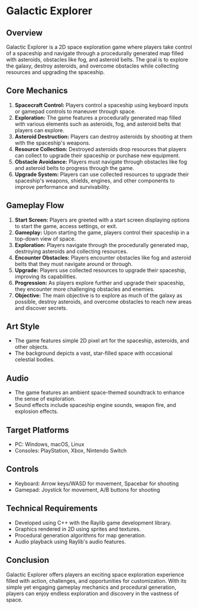 # Galactic Explorer

## Overview
Galactic Explorer is a 2D space exploration game where players take control of a spaceship and navigate through a procedurally generated map filled with asteroids, obstacles like fog, and asteroid belts. The goal is to explore the galaxy, destroy asteroids, and overcome obstacles while collecting resources and upgrading the spaceship.

## Core Mechanics
1. **Spacecraft Control:** Players control a spaceship using keyboard inputs or gamepad controls to maneuver through space.
2. **Exploration:** The game features a procedurally generated map filled with various elements such as asteroids, fog, and asteroid belts that players can explore.
3. **Asteroid Destruction:** Players can destroy asteroids by shooting at them with the spaceship's weapons.
4. **Resource Collection:** Destroyed asteroids drop resources that players can collect to upgrade their spaceship or purchase new equipment.
5. **Obstacle Avoidance:** Players must navigate through obstacles like fog and asteroid belts to progress through the game.
6. **Upgrade System:** Players can use collected resources to upgrade their spaceship's weapons, shields, engines, and other components to improve performance and survivability.

## Gameplay Flow
1. **Start Screen:** Players are greeted with a start screen displaying options to start the game, access settings, or exit.
2. **Gameplay:** Upon starting the game, players control their spaceship in a top-down view of space.
3. **Exploration:** Players navigate through the procedurally generated map, destroying asteroids and collecting resources.
4. **Encounter Obstacles:** Players encounter obstacles like fog and asteroid belts that they must navigate around or through.
5. **Upgrade:** Players use collected resources to upgrade their spaceship, improving its capabilities.
6. **Progression:** As players explore further and upgrade their spaceship, they encounter more challenging obstacles and enemies.
7. **Objective:** The main objective is to explore as much of the galaxy as possible, destroy asteroids, and overcome obstacles to reach new areas and discover secrets.

## Art Style
- The game features simple 2D pixel art for the spaceship, asteroids, and other objects.
- The background depicts a vast, star-filled space with occasional celestial bodies.

## Audio
- The game features an ambient space-themed soundtrack to enhance the sense of exploration.
- Sound effects include spaceship engine sounds, weapon fire, and explosion effects.

## Target Platforms
- PC: Windows, macOS, Linux
- Consoles: PlayStation, Xbox, Nintendo Switch

## Controls
- Keyboard: Arrow keys/WASD for movement, Spacebar for shooting
- Gamepad: Joystick for movement, A/B buttons for shooting

## Technical Requirements
- Developed using C++ with the Raylib game development library.
- Graphics rendered in 2D using sprites and textures.
- Procedural generation algorithms for map generation.
- Audio playback using Raylib's audio features.

## Conclusion
Galactic Explorer offers players an exciting space exploration experience filled with action, challenges, and opportunities for customization. With its simple yet engaging gameplay mechanics and procedural generation, players can enjoy endless exploration and discovery in the vastness of space.
